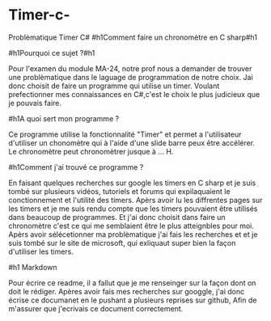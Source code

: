 # Timer-c-
Problèmatique Timer C#
#h1Comment faire un chronomètre en C sharp#h1

#h1Pourquoi ce sujet ?#h1

Pour l'examen du module MA-24, notre prof nous a demander de trouver une problèmatique dans le laguage de
programmation de notre choix. Jai donc choisit de faire un programme qui utilise un timer. Voulant prefectionner
mes connaissances en C#,c'est le choix le plus judicieux que je pouvais faire.

#h1A quoi sert mon programme ?

Ce programme utilise la fonctionnalité "Timer" et permet a l'utilisateur d'utiliser un chonomètre qui à l'aide d'une slide barre peux être accélérer.
Le chronomètre peut chronomètrer jusque à ... H.

#h1Comment j'ai trouvé ce programme ?

En faisant quelques recherches sur  google les timers en C sharp et je suis tombé sur plusieurs vidéos, tutoriels et forums qui expilaquaient le conctionnement et l'utilité des timers.
Apèrs avoir lu les diffrentes pages sur les timers et je me suis rendu compte que les timers pouvaient être utilisés dans beaucoup de programmes. Et j'ai donc choisit dans faire un chronomètre
c'est ce qui me semblaient être le plus atteignbles pour moi. Apèrs avoir sélécetionner ma problèmatique j'ai fais les recherches et et je suis tombé sur le site de microsoft, qui exliquaut super bien
la façon d'utiliser les timers.


#h1 Markdown

Pour écrire  ce readme, il a fallut que je me renseinger sur la façon dont on doit le rédiger. Apères avoir fais mes recherches sur googgle, j'ai donc écrise ce documanet en le pushant a plusieurs reprises sur github, Afin
de m'assurer que j'ecrivais ce document correctement.
